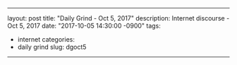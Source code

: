 
---
layout: post
title:  "Daily Grind - Oct 5, 2017"
description: Internet discourse - Oct 5, 2017
date:   "2017-10-05 14:30:00 -0900"
tags:
  - internet
categories:
  - daily grind
slug: dgoct5

---
